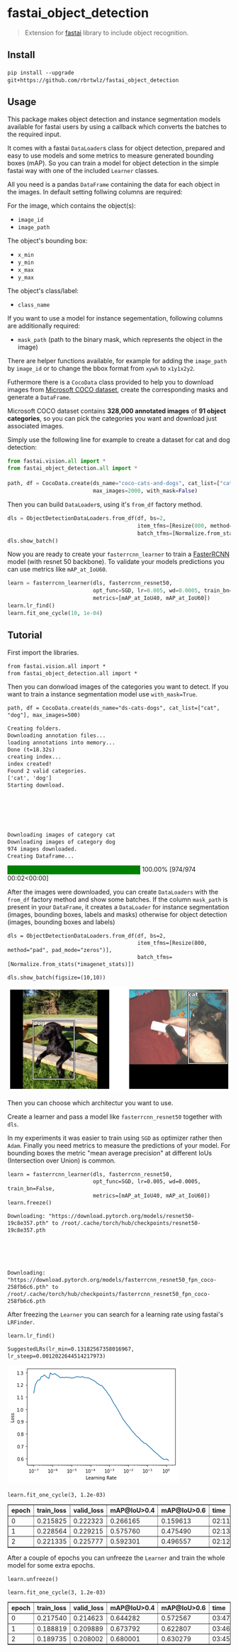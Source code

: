 # fastai_object_detection
> Extension for <a href='https://docs.fast.ai'>fastai</a> library to include object recognition.


## Install

`pip install --upgrade git+https://github.com/rbrtwlz/fastai_object_detection`

## Usage

This package makes object detection and instance segmentation models available for fastai users by using 
a callback which converts the batches to the required input. 

It comes with a fastai `DataLoader`s class for object detection, prepared and easy to use models and 
some metrics to measure generated bounding boxes (mAP). So you can train a model for object detection 
in the simple fastai way with one of the included `Learner` classes.


All you need is a pandas `DataFrame` containing the data for each object in the images. In default setting follwing columns are required:

For the image, which contains the object(s):

* `image_id`
* `image_path`

The object's bounding box:

* `x_min`
* `y_min`
* `x_max`
* `y_max`

The object's class/label:

* `class_name`

If you want to use a model for instance segementation, following columns are additionally required:

* `mask_path` (path to the binary mask, which represents the object in the image)

There are helper functions available, for example for adding the `image_path` by `image_id` or to change the bbox format from `xywh` to `x1y1x2y2`.

Futhermore there is a `CocoData` class provided to help you to download images from [Microsoft COCO dataset](https://cocodataset.org/#home), create the corresponding masks and generate a `DataFrame`.

Microsoft COCO dataset contains **328,000 annotated images** of **91 object categories**, so you can pick the categories you want and download just associated images.

Simply use the following line for example to create a dataset for cat and dog detection:



```python
from fastai.vision.all import *
from fastai_object_detection.all import *

path, df = CocoData.create(ds_name="coco-cats-and-dogs", cat_list=["cat", "dog"], 
                           max_images=2000, with_mask=False)
```

Then you can build `DataLoader`s, using it's `from_df` factory method.

```python
dls = ObjectDetectionDataLoaders.from_df(df, bs=2, 
                                         item_tfms=[Resize(800, method="pad", pad_mode="zeros")], 
                                         batch_tfms=[Normalize.from_stats(*imagenet_stats)])
dls.show_batch()
```

Now you are ready to create your `fasterrcnn_learner` to train a [FasterRCNN](https://arxiv.org/abs/1506.01497) model (with resnet 50 backbone). To validate your models predictions you can use metrics like `mAP_at_IoU60`.

```python
learn = fasterrcnn_learner(dls, fasterrcnn_resnet50, 
                           opt_func=SGD, lr=0.005, wd=0.0005, train_bn=False,
                           metrics=[mAP_at_IoU40, mAP_at_IoU60])
learn.lr_find()
learn.fit_one_cycle(10, 1e-04)
```

## Tutorial


First import the libraries.

```
from fastai.vision.all import *
from fastai_object_detection.all import *
```

Then you can donwload images of the categories you want to detect. If you want to train a instance segmentation model use `with_mask=True`.

```
path, df = CocoData.create(ds_name="ds-cats-dogs", cat_list=["cat", "dog"], max_images=500)
```

    Creating folders.
    Downloading annotation files...
    loading annotations into memory...
    Done (t=18.32s)
    creating index...
    index created!
    Found 2 valid categories.
    ['cat', 'dog']
    Starting download.






    Downloading images of category cat
    Downloading images of category dog
    974 images downloaded.
    Creating Dataframe...




<div>
    <style>
        /* Turns off some styling */
        progress {
            /* gets rid of default border in Firefox and Opera. */
            border: none;
            /* Needs to be in here for Safari polyfill so background images work as expected. */
            background-size: auto;
        }
        .progress-bar-interrupted, .progress-bar-interrupted::-webkit-progress-bar {
            background: #F44336;
        }
    </style>
  <progress value='974' class='' max='974' style='width:300px; height:20px; vertical-align: middle;'></progress>
  100.00% [974/974 00:02<00:00]
</div>



After the images were downloaded, you can create `DataLoaders` with the `from_df` factory method and show some batches. If the column `mask_path` is present in your `DataFrame`, it creates a `DataLoader` for instance segmentation (images, bounding boxes, labels and masks) otherwise for object detection (images, bounding boxes and labels)

```
dls = ObjectDetectionDataLoaders.from_df(df, bs=2, 
                                         item_tfms=[Resize(800, method="pad", pad_mode="zeros")], 
                                         batch_tfms=[Normalize.from_stats(*imagenet_stats)])
```

```
dls.show_batch(figsize=(10,10))
```


![png](docs/images/output_17_0.png)


Then you can choose which architectur you want to use. 

Create a learner and pass a model like `fasterrcnn_resnet50` together with `dls`.

In my experiments it was easier to train using `SGD` as optimizer rather then `Adam`. Finally you need metrics to measure the predictions of your model. For bounding boxes the metric "mean average precision" at different IoUs (Intersection over Union) is common.

```
learn = fasterrcnn_learner(dls, fasterrcnn_resnet50, 
                           opt_func=SGD, lr=0.005, wd=0.0005, train_bn=False,
                           metrics=[mAP_at_IoU40, mAP_at_IoU60])
learn.freeze()
```

    Downloading: "https://download.pytorch.org/models/resnet50-19c8e357.pth" to /root/.cache/torch/hub/checkpoints/resnet50-19c8e357.pth


    


    Downloading: "https://download.pytorch.org/models/fasterrcnn_resnet50_fpn_coco-258fb6c6.pth" to /root/.cache/torch/hub/checkpoints/fasterrcnn_resnet50_fpn_coco-258fb6c6.pth


    


After freezing the `Learner` you can search for a learning rate using fastai's `LRFinder`.

```
learn.lr_find()
```








    SuggestedLRs(lr_min=0.13182567358016967, lr_steep=0.0012022644514217973)




![png](docs/images/output_21_2.png)


```
learn.fit_one_cycle(3, 1.2e-03)
```


<table border="1" class="dataframe">
  <thead>
    <tr style="text-align: left;">
      <th>epoch</th>
      <th>train_loss</th>
      <th>valid_loss</th>
      <th>mAP@IoU>0.4</th>
      <th>mAP@IoU>0.6</th>
      <th>time</th>
    </tr>
  </thead>
  <tbody>
    <tr>
      <td>0</td>
      <td>0.215825</td>
      <td>0.222323</td>
      <td>0.266165</td>
      <td>0.159613</td>
      <td>02:11</td>
    </tr>
    <tr>
      <td>1</td>
      <td>0.228564</td>
      <td>0.229215</td>
      <td>0.575760</td>
      <td>0.475490</td>
      <td>02:13</td>
    </tr>
    <tr>
      <td>2</td>
      <td>0.221335</td>
      <td>0.225777</td>
      <td>0.592301</td>
      <td>0.496557</td>
      <td>02:12</td>
    </tr>
  </tbody>
</table>


After a couple of epochs you can unfreeze the `Learner` and train the whole model for some extra epochs.

```
learn.unfreeze()
```

```
learn.fit_one_cycle(3, 1.2e-03)
```


<table border="1" class="dataframe">
  <thead>
    <tr style="text-align: left;">
      <th>epoch</th>
      <th>train_loss</th>
      <th>valid_loss</th>
      <th>mAP@IoU>0.4</th>
      <th>mAP@IoU>0.6</th>
      <th>time</th>
    </tr>
  </thead>
  <tbody>
    <tr>
      <td>0</td>
      <td>0.217540</td>
      <td>0.214623</td>
      <td>0.644282</td>
      <td>0.572567</td>
      <td>03:47</td>
    </tr>
    <tr>
      <td>1</td>
      <td>0.188819</td>
      <td>0.209889</td>
      <td>0.673792</td>
      <td>0.622807</td>
      <td>03:46</td>
    </tr>
    <tr>
      <td>2</td>
      <td>0.189735</td>
      <td>0.208002</td>
      <td>0.680001</td>
      <td>0.630279</td>
      <td>03:45</td>
    </tr>
  </tbody>
</table>

